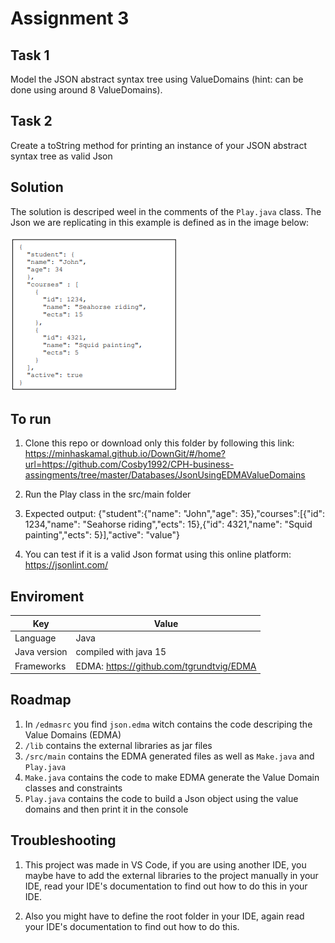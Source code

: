 # Assignment 3 
## Task 1 
Model the JSON abstract syntax tree using ValueDomains (hint: can be done using around 8 
ValueDomains).
## Task 2
Create a toString method for printing an instance of your JSON abstract syntax tree as valid Json

## Solution
The solution is descriped weel in the comments of the ```Play.java``` class. The Json we are replicating in this example is defined as in the image below: 

![Image of the Json being replicated](https://github.com/Cosby1992/CPH-business-assingments/blob/master/Databases/JsonUsingEDMAValueDomains/assignment_and_assets/json.PNG)

## To run
1. Clone this repo or download only this folder by following this link: https://minhaskamal.github.io/DownGit/#/home?url=https://github.com/Cosby1992/CPH-business-assingments/tree/master/Databases/JsonUsingEDMAValueDomains

2. Run the Play class in the src/main folder

3. Expected output: {"student":{"name": "John","age": 35},"courses":[{"id": 1234,"name": "Seahorse riding","ects": 15},{"id": 4321,"name": "Squid painting","ects": 5}],"active": "value"}

4. You can test if it is a valid Json format using this online platform: https://jsonlint.com/

## Enviroment
Key | Value
------------ | -------------
Language | Java
Java version | compiled with java 15
Frameworks | EDMA: https://github.com/tgrundtvig/EDMA

## Roadmap
1. In ```/edmasrc``` you find ```json.edma``` witch contains the code descriping the Value Domains (EDMA)
2. ```/lib``` contains the external libraries as jar files
3. ```/src/main``` contains the EDMA generated files as well as ```Make.java``` and ```Play.java```
4. ```Make.java``` contains the code to make EDMA generate the Value Domain classes and constraints
5. ```Play.java``` contains the code to build a Json object using the value domains and then print it in the console

## Troubleshooting
1. This project was made in VS Code, if you are using another IDE, you maybe have to add the external libraries to the project manually in your IDE, read your IDE's documentation to find out how to do this in your IDE. 

2. Also you might have to define the root folder in your IDE, again read your IDE's documentation to find out how to do this.


